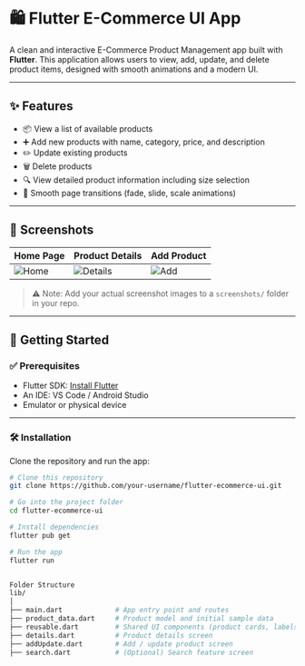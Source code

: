 # 🛍️ Flutter E-Commerce UI App

A clean and interactive E-Commerce Product Management app built with **Flutter**. This application allows users to view, add, update, and delete product items, designed with smooth animations and a modern UI.

---

## ✨ Features

- 📦 View a list of available products
- ➕ Add new products with name, category, price, and description
- ✏️ Update existing products
- 🗑️ Delete products
- 🔍 View detailed product information including size selection
- 💫 Smooth page transitions (fade, slide, scale animations)

---

## 📸 Screenshots

| Home Page                     | Product Details                     | Add Product                 |
| ----------------------------- | ----------------------------------- | --------------------------- |
| ![Home](screenshots/home.png) | ![Details](screenshots/details.png) | ![Add](screenshots/add.png) |

> ⚠️ Note: Add your actual screenshot images to a `screenshots/` folder in your repo.

---

## 🚀 Getting Started

### ✅ Prerequisites

- Flutter SDK: [Install Flutter](https://flutter.dev/docs/get-started/install)
- An IDE: VS Code / Android Studio
- Emulator or physical device

---

### 🛠️ Installation

Clone the repository and run the app:

```bash
# Clone this repository
git clone https://github.com/your-username/flutter-ecommerce-ui.git

# Go into the project folder
cd flutter-ecommerce-ui

# Install dependencies
flutter pub get

# Run the app
flutter run


Folder Structure
lib/
│
├── main.dart             # App entry point and routes
├── product_data.dart     # Product model and initial sample data
├── reusable.dart         # Shared UI components (product cards, labels, etc.)
├── details.dart          # Product details screen
├── addUpdate.dart        # Add / update product screen
├── search.dart           # (Optional) Search feature screen

```
